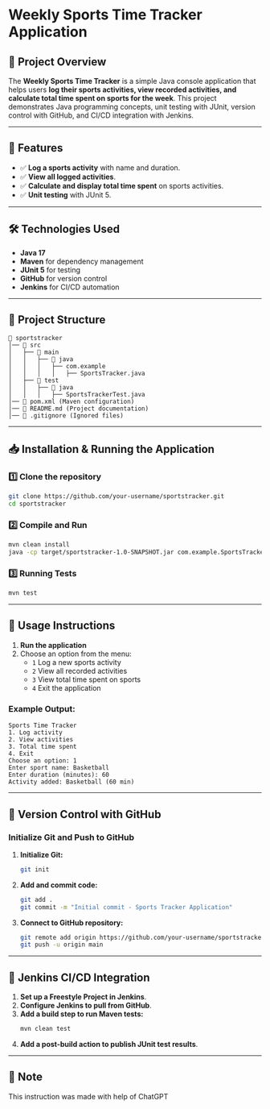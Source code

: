 # Weekly Sports Time Tracker Application

## 📌 Project Overview

The **Weekly Sports Time Tracker** is a simple Java console application that helps users **log their sports activities, view recorded activities, and calculate total time spent on sports for the week**. This project demonstrates Java programming concepts, unit testing with JUnit, version control with GitHub, and CI/CD integration with Jenkins.

---

## 🚀 Features

- ✅ **Log a sports activity** with name and duration.
- ✅ **View all logged activities**.
- ✅ **Calculate and display total time spent** on sports activities.
- ✅ **Unit testing** with JUnit 5.

---

## 🛠️ Technologies Used

- **Java 17**
- **Maven** for dependency management
- **JUnit 5** for testing
- **GitHub** for version control
- **Jenkins** for CI/CD automation

---

## 📂 Project Structure

```
📁 sportstracker
│── 📂 src
│   ├── 📂 main
│   │   ├── 📂 java
│   │   │   ├── com.example
│   │   │   │   ├── SportsTracker.java
│   ├── 📂 test
│   │   ├── 📂 java
│   │   │   ├── SportsTrackerTest.java
│── 📄 pom.xml (Maven configuration)
│── 📄 README.md (Project documentation)
│── 📄 .gitignore (Ignored files)
```

---

## 📥 Installation & Running the Application

### **1️⃣ Clone the repository**

```sh
git clone https://github.com/your-username/sportstracker.git
cd sportstracker
```

### **2️⃣ Compile and Run**

```sh
mvn clean install
java -cp target/sportstracker-1.0-SNAPSHOT.jar com.example.SportsTracker
```

### **3️⃣ Running Tests**

```sh
mvn test
```

---

## 📜 Usage Instructions

1. **Run the application**
2. Choose an option from the menu:
   - `1` Log a new sports activity
   - `2` View all recorded activities
   - `3` View total time spent on sports
   - `4` Exit the application

### **Example Output:**

```
Sports Time Tracker
1. Log activity
2. View activities
3. Total time spent
4. Exit
Choose an option: 1
Enter sport name: Basketball
Enter duration (minutes): 60
Activity added: Basketball (60 min)
```

---

## 🔄 Version Control with GitHub

### **Initialize Git and Push to GitHub**

1. **Initialize Git:**
   ```sh
   git init
   ```
2. **Add and commit code:**
   ```sh
   git add .
   git commit -m "Initial commit - Sports Tracker Application"
   ```
3. **Connect to GitHub repository:**
   ```sh
   git remote add origin https://github.com/your-username/sportstracker.git
   git push -u origin main
   ```

---

## 🤖 Jenkins CI/CD Integration

1. **Set up a Freestyle Project in Jenkins**.
2. **Configure Jenkins to pull from GitHub**.
3. **Add a build step to run Maven tests:**
   ```sh
   mvn clean test
   ```
4. **Add a post-build action to publish JUnit test results**.

---

## 📄 Note

This instruction was made with help of ChatGPT
